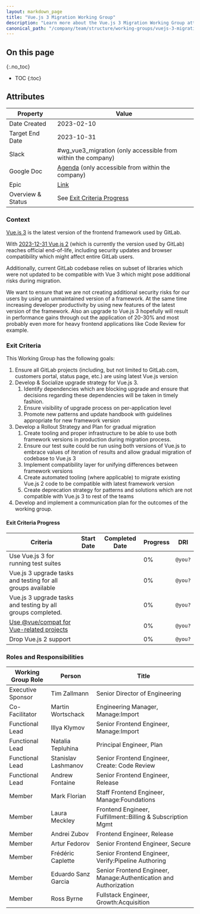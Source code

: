 ```yaml
---
layout: markdown_page
title: "Vue.js 3 Migration Working Group"
description: "Learn more about the Vue.js 3 Migration Working Group attributes, goals, roles and responsibilities."
canonical_path: "/company/team/structure/working-groups/vuejs-3-migration/"
---
```


## On this page

{:.no_toc}

- TOC
  {:toc}

## Attributes

| Property          | Value                                                                                                                                     |
| ----------------- | ----------------------------------------------------------------------------------------------------------------------------------------- |
| Date Created      | 2023-02-10                                                                                                                                |
| Target End Date   | 2023-10-31                                                                                                                                |
| Slack             | #wg_vue3_migration (only accessible from within the company)                                                                              |
| Google Doc        | [Agenda](https://docs.google.com/document/d/1Ad8mbz5HzMsBI2sR6DgQ34afOn1L1OJy5m_RrrpXaqE/edit) (only accessible from within the company) |
| Epic              | [Link](https://gitlab.com/groups/gitlab-org/-/epics/6252)                                                                                 |
| Overview & Status | See [Exit Criteria Progress](#exit-criteria-progress)                                                                                     |

### Context

[Vue.js 3](https://vuejs.org) is the latest version of the frontend framework used by GitLab.

With [2023-12-31 Vue.js 2](https://v2.vuejs.org/lts/) (which is currently the version used by GitLab) reaches official end-of-life, including security updates and browser compatibility which might affect entire GitLab users.

Additionally, current GitLab codebase relies on subset of libraries which were not updated to be compatible with Vue 3 which might pose additional risks during migration.

We want to ensure that we are not creating additional security risks for our users by using an unmaintained version of a framework. At the same time increasing developer productivity by using new features of the latest version of the framework. Also an upgrade to Vue.js 3 hopefully will result in performance gains through out the application of 20-30% and most probably even more for heavy frontend applications like Code Review for example.

### Exit Criteria

This Working Group has the following goals:

1. Ensure all GitLab projects (including, but not limited to GitLab.com, customers portal, status page, etc.) are using latest Vue.js version
1. Develop & Socialize upgrade strategy for Vue.js 3.
   1. Identify dependencies which are blocking upgrade and ensure that decisions regarding these dependencies will be taken in timely fashion.
   1. Ensure visibility of upgrade process on per-application level
   1. Promote new patterns and update handbook with guidelines appropriate for new framework version
1. Develop a Rollout Strategy and Plan for gradual migration
   1. Create tooling and proper infrastructure to be able to use both framework versions in production during migration process.
   1. Ensure our test suite could be run using both versions of Vue.js to embrace values of iteration of results and allow gradual migration of codebase to Vue.js 3
   1. Implement compatibility layer for unifying differences between framework versions
   1. Create automated tooling (where applicable) to migrate existing Vue.js 2 code to be compatible with latest framework version
   1. Create deprecation strategy for patterns and solutions which are not compatible with Vue.js 3 to rest of the teams
1. Develop and implement a communication plan for the outcomes of the working group.

#### Exit Criteria Progress

| Criteria                                                                                      | Start Date | Completed Date | Progress | DRI     |
| --------------------------------------------------------------------------------------------- | ---------- | -------------- | -------- | ------- |
| Use Vue.js 3 for running test suites                                                          |            |                | 0%       | `@you?` |
| Vue.js 3 upgrade tasks and testing for all groups available                                   |            |                | 0%       | `@you?` |
| Vue.js 3 upgrade tasks and testing by all groups completed.                                   |            |                | 0%       | `@you?` |
| [Use @vue/compat for Vue-related projects](https://gitlab.com/groups/gitlab-org/-/epics/9013) |            |                | 0%       | `@you?` |
| Drop Vue.js 2 support                                                                         |            |                | 0%       | `@you?` |

### Roles and Responsibilities

| Working Group Role | Person                | Title                                                             |
| ------------------ | --------------------- | ----------------------------------------------------------------- |
| Executive Sponsor  | Tim Zallmann          | Senior Director of Engineering                                    |
| Co-Facilitator     | Martin Wortschack     | Engineering Manager, Manage:Import                                |
| Functional Lead    | Illya Klymov          | Senior Frontend Engineer, Manage:Import                           |
| Functional Lead    | Natalia Tepluhina     | Principal Engineer, Plan                                          |
| Functional Lead    | Stanislav Lashmanov   | Senior Frontend Engineer, Create: Code Review                     |
| Functional Lead    | Andrew Fontaine       | Senior Frontend Engineer, Release                                 |
| Member             | Mark Florian          | Staff Frontend Engineer, Manage:Foundations                       |
| Member             | Laura Meckley         | Frontend Engineer, Fulfillment::Billing & Subscription Mgmt       |
| Member             | Andrei Zubov          | Frontend Engineer, Release                                        |
| Member             | Artur Fedorov         | Senior Frontend Engineer, Secure                                  |
| Member             | Frédéric Caplette     | Senior Frontend Engineer, Verify:Pipeline Authoring               |
| Member             | Eduardo Sanz Garcia   | Senior Frontend Engineer, Manage:Authentication and Authorization |
| Member             | Ross Byrne            | Fullstack Engineer, Growth:Acquisition                            |